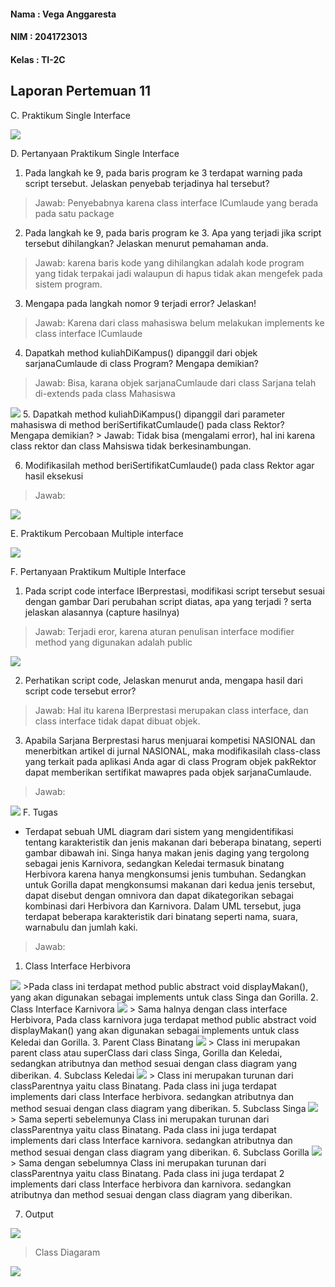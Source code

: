 
#### Nama	: Vega Anggaresta
#### NIM    : 2041723013
#### Kelas	: TI-2C

## Laporan Pertemuan 11

C. Praktikum Single Interface

<img src="image/Prak1_Output.png">

D. Pertanyaan Praktikum Single Interface
1. Pada langkah ke 9, pada baris program ke 3 terdapat warning pada script tersebut. Jelaskan penyebab terjadinya hal tersebut? 
> Jawab: Penyebabnya karena class interface ICumlaude yang berada pada satu package
2. Pada langkah ke 9, pada baris program ke 3. Apa yang terjadi jika script tersebut dihilangkan? Jelaskan menurut pemahaman anda. 
> Jawab: karena baris kode yang dihilangkan adalah kode program yang tidak terpakai jadi walaupun di hapus tidak akan mengefek pada sistem program.
3. Mengapa pada langkah nomor 9 terjadi error? Jelaskan!
> Jawab: Karena dari class mahasiswa belum melakukan implements ke class interface ICumlaude
4. Dapatkah method kuliahDiKampus() dipanggil dari objek sarjanaCumlaude di class Program? Mengapa demikian?
> Jawab: Bisa, karana objek sarjanaCumlaude dari class Sarjana telah di-extends pada class Mahasiswa
<img src="image/Percobaan1-4.png">
5. Dapatkah method kuliahDiKampus() dipanggil dari parameter mahasiswa di method beriSertifikatCumlaude() pada class Rektor? Mengapa demikian?
> Jawab: Tidak bisa (mengalami error), hal ini karena class rektor dan class Mahsiswa tidak berkesinambungan.

6. Modifikasilah method beriSertifikatCumlaude() pada class Rektor agar hasil eksekusi
> Jawab:
<img src="image/Percobaan1-4.png">

E. Praktikum Percobaan Multiple interface

<img src="image/Prak2_Output.png">

F. Pertanyaan Praktikum Multiple Interface
1. Pada script code interface IBerprestasi, modifikasi script tersebut sesuai dengan gambar 
Dari perubahan script diatas, apa yang terjadi ? serta jelaskan alasannya (capture hasilnya)
> Jawab: Terjadi eror, karena aturan penulisan interface modifier method yang digunakan adalah public
<img src="image/Percobaan2-1.png">

2. Perhatikan script code, Jelaskan menurut anda, mengapa hasil dari script code tersebut error?
> Jawab: Hal itu karena IBerprestasi merupakan class interface, dan class interface tidak dapat dibuat objek.

3. Apabila Sarjana Berprestasi harus menjuarai kompetisi NASIONAL dan
menerbitkan artikel di jurnal NASIONAL, maka modifikasilah class-class yang terkait
pada aplikasi Anda agar di class Program objek pakRektor dapat memberikan sertifikat
mawapres pada objek sarjanaCumlaude.
> Jawab: 
<img src="image/Percobaan2-3.png">
F. Tugas

* Terdapat sebuah UML diagram dari sistem yang mengidentifikasi tentang karakteristik dan jenis makanan dari beberapa binatang, seperti gambar
dibawah ini. Singa hanya makan jenis daging yang tergolong sebagai jenis Karnivora, sedangkan Keledai termasuk binatang Herbivora karena hanya
mengkonsumsi jenis tumbuhan. Sedangkan untuk Gorilla dapat mengkonsumsi makanan dari kedua jenis tersebut, dapat disebut dengan omnivora dan
dapat dikategorikan sebagai kombinasi dari Herbivora dan Karnivora. Dalam UML tersebut, juga terdapat beberapa karakteristik dari binatang
seperti nama, suara, warnabulu dan jumlah kaki.
> Jawab:
1. Class Interface Herbivora
<img src="image/T-Herbivor.png">
>Pada class ini terdapat method public abstract void displayMakan(), yang akan digunakan sebagai implements untuk class Singa dan Gorilla.
2. Class Interface Karnivora
<img src="image/T-Karnivor.png">
> Sama halnya dengan class interface Herbivora, Pada class karnivora juga terdapat method public abstract void displayMakan() yang akan digunakan sebagai implements untuk class Keledai dan Gorilla.
3. Parent Class Binatang
<img src="image/T-Binatang.png">
> Class ini merupakan parent class atau superClass dari class Singa, Gorilla dan Keledai, sedangkan atributnya dan method sesuai dengan class diagram yang diberikan.
4. Subclass Keledai
<img src="image/T-Keledai.png">
> Class ini merupakan turunan dari classParentnya yaitu class Binatang. Pada class ini juga terdapat implements dari class Interface herbivora. sedangkan atributnya dan method sesuai dengan class diagram yang diberikan.
5. Subclass Singa
<img src="image/T-Singa.png">
> Sama seperti sebelemunya Class ini merupakan turunan dari classParentnya yaitu class Binatang. Pada class ini juga terdapat implements dari class Interface karnivora. sedangkan atributnya dan method sesuai dengan class diagram yang diberikan.
6. Subclass Gorilla
<img src="image/T-Gorilla.png">
> Sama dengan sebelumnya Class ini merupakan turunan dari classParentnya yaitu class Binatang. Pada class ini juga terdapat 2 implements dari class Interface herbivora dan karnivora. sedangkan atributnya dan method sesuai dengan class diagram yang diberikan.

7. Output
<img src="image/T-Output.png">

> Class Diagaram
<img src="image/ClassDiagram.png">